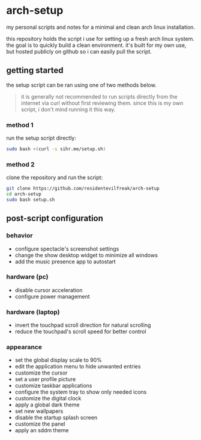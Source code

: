 # arch-setup

my personal scripts and notes for a minimal and clean arch linux installation. 

this repository holds the script i use for setting up a fresh arch linux system. the goal is to quickly build a clean environment. it's built for my own use, but hosted publicly on github so i can easily pull the script.

## getting started

the setup script can be ran using one of two methods below.

> it is generally not recommended to run scripts directly from the internet via curl without first reviewing them. since this is my own script, i don't mind running it this way.

### method 1

run the setup script directly:

```bash
sudo bash <(curl -s sihr.me/setup.sh)
```

### method 2

clone the repository and run the script:

```bash
git clone https://github.com/residentevilfreak/arch-setup
cd arch-setup
sudo bash setup.sh
```

## post-script configuration

### behavior
- configure spectacle's screenshot settings
- change the show desktop widget to minimize all windows
- add the music presence app to autostart

### hardware (pc)
- disable cursor acceleration
- configure power management

### hardware (laptop)
- invert the touchpad scroll direction for natural scrolling
- reduce the touchpad's scroll speed for better control

### appearance
- set the global display scale to 90%
- edit the application menu to hide unwanted entries
- customize the cursor
- set a user profile picture
- customize taskbar applications
- configure the system tray to show only needed icons
- customize the digital clock
- apply a global dark theme
- set new wallpapers
- disable the startup splash screen
- customize the panel
- apply an sddm theme
